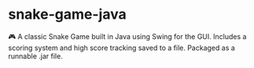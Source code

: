 # snake-game-java
🎮 A classic Snake Game built in Java using Swing for the GUI. Includes a scoring system and high score tracking saved to a file. Packaged as a runnable .jar file.

